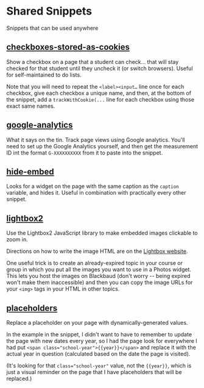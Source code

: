 # Shared Snippets

Snippets that can be used anywhere

## [checkboxes-stored-as-cookies](./checkboxes-stored-as-cookies.html)

Show a checkbox on a page that a student can check… that will stay checked for that student until they uncheck it (or switch browsers). Useful for self-maintained to do lists.

Note that you will need to repeat the `<label><input…` line once for each checkbox, give each checkbox a unique name, and then, at the bottom of the snippet, add a `trackWithCookie(...` line for each checkbox using those exact same names.

## [google-analytics](./google-analytics.html)

What it says on the tin. Track page views using Google analytics. You'll need to set up the Google Analytics yourself, and then get the measurement ID int the format `G-XXXXXXXXXX` from it to paste into the snippet.

## [hide-embed](./hide-embed.html)

Looks for a widget on the page with the same caption as the `caption` variable, and hides it. Useful in combination with practically every other snippet.

## [lightbox2](./lightbox2.html)

Use the Lightbox2 JavaScript library to make embedded images clickable to zoom in.

Directions on how to write the image HTML are on the [Lightbox website](https://lokeshdhakar.com/projects/lightbox2/#getting-started:~:text=INITIALIZE%20WITH%20HTML).

One useful trick is to create an already-expired topic in your course or group in which you put all the images you want to use in a Photos widget. This lets you host the images on Blackbaud (don't worry -- being expired won't make them inaccessible) and then you can copy the image URLs for your `<img>` tags in your HTML in other topics.

## [placeholders](./placeholders.html)

Replace a placeholder on your page with dynamically-generated values.

In the example in the snippet, I didn't want to have to remember to update the page with new dates every year, so I had the page look for everywhere I had put `<span class="school-year">{{year}}</span>` and replace it with the actual year in question (calculated based on the date the page is visited).

(It's looking for that `class="school-year"` value, not the `{{year}}`, which is just a visual reminder on the page that I have placeholders that will be replaced.)
